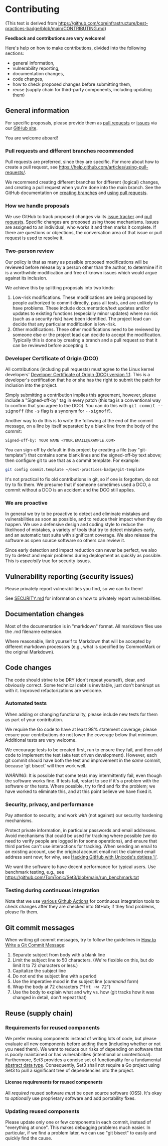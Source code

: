 # Contributing

(This text is derived from https://github.com/coreinfrastructure/best-practices-badge/blob/main/CONTRIBUTING.md) 

**Feedback and contributions are very welcome!**

Here's help on how to make contributions, divided into the following sections:

* general information,
* vulnerability reporting,
* documentation changes,
* code changes,
* how to check proposed changes before submitting them,
* reuse (supply chain for third-party components, including updating them)

## General information

For specific proposals, please provide them as
[pull requests](https://github.com/TomTonic/Set3/pulls)
or
[issues](https://github.com/TomTonic/Set3/issues)
via our
[GitHub site](https://github.com/coreinfrastructure/best-practices-badge).

You are welcome aboard!

### Pull requests and different branches recommended

Pull requests are preferred, since they are specific.
For more about how to create a pull request, see
<https://help.github.com/articles/using-pull-requests/>.

We recommend creating different branches for different (logical)
changes, and creating a pull request when you're done into the main branch.
See the GitHub documentation on
[creating branches](https://help.github.com/articles/creating-and-deleting-branches-within-your-repository/)
and
[using pull requests](https://help.github.com/articles/using-pull-requests/).

### How we handle proposals

We use GitHub to track proposed changes via its
[issue tracker](https://github.com/TomTonic/Set3/issues) and
[pull requests](https://github.com/TomTonic/Set3/pulls).
Specific changes are proposed using those mechanisms.
Issues are assigned to an individual, who works it and then marks it complete.
If there are questions or objections, the conversation area of that
issue or pull request is used to resolve it.

### Two-person review

Our policy is that as many as possible proposed modifications will be reviewed
before release by a person other than the author,
to determine if it is a worthwhile modification and free of known issues
which would argue against its inclusion.

We achieve this by splitting proposals into two kinds:

1. Low-risk modifications.  These modifications are being proposed by
   people authorized to commit directly, pass all tests, and are unlikely
   to have problems.  These include documentation/text updates and/or updates
   to existing functions (especially minor updates) where no risk (such as a security risk)
   have been identified.  The project lead can decide that any particular
   modification is low-risk.
2. Other modifications.  These other modifications need to be
   reviewed by someone else or the project lead can decide to accept
   the modification.  Typically this is done by creating a branch and a
   pull request so that it can be reviewed before accepting it.

### Developer Certificate of Origin (DCO)

All contributions (including pull requests) must agree to
the Linux kernel developers'
[Developer Certificate of Origin (DCO) version 1.1](https://developercertificate.org).
This is a developer's certification that he or she has the right to
submit the patch for inclusion into the project.

Simply submitting a contribution implies this agreement, however,
please include a "Signed-off-by" tag in every patch
(this tag is a conventional way to confirm that you agree to the DCO).
You can do this with <tt>git commit --signoff</tt> (the <tt>-s</tt> flag
is a synonym for <tt>--signoff</tt>).

Another way to do this is to write the following at the end of the commit
message, on a line by itself separated by a blank line from the body of
the commit:

````
Signed-off-by: YOUR NAME <YOUR.EMAIL@EXAMPLE.COM>
````

You can sign-off by default in this project by creating a file
(say "git-template") that contains
some blank lines and the signed-off-by text above;
then configure git to use that as a commit template.  For example:

````sh
git config commit.template ~/best-practices-badge/git-template
````

It's not practical to fix old contributions in git, so if one is forgotten,
do not try to fix them.  We presume that if someone sometimes used a DCO,
a commit without a DCO is an accident and the DCO still applies.

### We are proactive

In general we try to be proactive to detect and eliminate
mistakes and vulnerabilities as soon as possible,
and to reduce their impact when they do happen.
We use a defensive design and coding style to reduce the likelihood of mistakes,
a variety of tools that try to detect mistakes early,
and an automatic test suite with significant coverage.
We also release the software as open source software so others can review it.

Since early detection and impact reduction can never be perfect, we also try to
detect and repair problems during deployment as quickly as possible.
This is *especially* true for security issues.

## <span id="how_to_report_vulnerabilities">Vulnerability reporting (security issues)</a>

Please privately report vulnerabilities you find, so we can fix them!

See [SECURITY.md](./SECURITY.md) for information on how to privately report vulnerabilities.

## Documentation changes

Most of the documentation is in "markdown" format.
All markdown files use the .md filename extension.

Where reasonable, limit yourself to Markdown
that will be accepted by different markdown processors
(e.g., what is specified by CommonMark or the original Markdown).

## Code changes

The code should strive to be DRY (don't repeat yourself),
clear, and obviously correct.
Some technical debt is inevitable, just don't bankrupt us with it.
Improved refactorizations are welcome.

### Automated tests

When adding or changing functionality, please include new tests for them as
part of your contribution.

We require the Go code to have at least 98% statement coverage;
please ensure your contributions do not lower the coverage below that minimum.
Additional tests are very welcome.

We encourage tests to be created first, run to ensure they fail, and
then add code to implement the test (aka test driven development).
However, each git commit should have both
the test and improvement in the *same* commit,
because 'git bisect' will then work well.

*WARNING*: It is possible that some tests may intermittently fail, even though
the software works fine.
If tests fail, restart to see if it's a problem with the software
or the tests.
Where possible, try to find and fix the problem; we have worked to
eliminate this, and at this point believe we have fixed it.

### Security, privacy, and performance

Pay attention to security, and work *with* (not against) our
security hardening mechanisms.

Protect private information, in particular passwords and email addresses.
Avoid mechanisms that could be used for tracking where possible
(we do need to verify people are logged in for some operations),
and ensure that third parties can't use interactions for tracking.
When sending an email to an existing account, use the original account
email not the claimed email address sent now; for why, see
[Hacking GitHub with Unicode's dotless 'i'](https://eng.getwisdom.io/hacking-github-with-unicode-dotless-i/).

We want the software to have decent performance for typical users.
Use benchmark testing, e.g., see https://github.com/TomTonic/Set3/blob/main/run_benchmark.txt

### Testing during continuous integration

Note that we use
[various Github Actions](https://github.com/TomTonic/Set3/actions)
for continuous integration tools to check changes
after they are checked into GitHub; if they find problems, please fix them.

## Git commit messages

When writing git commit messages, try to follow the guidelines in
[How to Write a Git Commit Message](https://chris.beams.io/posts/git-commit/):

1.  Separate subject from body with a blank line
2.  Limit the subject line to 50 characters.
    (We're flexible on this, but *do* limit it to 72 characters or less.)
3.  Capitalize the subject line
4.  Do not end the subject line with a period
5.  Use the imperative mood in the subject line (*command* form)
6.  Wrap the body at 72 characters ("<tt>fmt -w 72</tt>")
7.  Use the body to explain what and why vs. how
    (git tracks how it was changed in detail, don't repeat that)

## Reuse (supply chain)

### Requirements for reused components

We prefer reusing components instead of writing lots of code,
but please evaluate all new components before adding them
(including whether or not you need them).
We want to reduce our risks of depending on software that is poorly
maintained or has vulnerabilities (intentional or unintentional).
Furthermore, Set3 provides a concise set of functionality for a
fundamental [abstract data type](https://en.wikipedia.org/wiki/Abstract_data_type).
Consequently, Set3 shall not require a Go project using Set3 to pull a significant
tree of dependencies into the project.

#### License requirements for reused components

All *required* reused software *must* be open source software (OSS).
It's okay to *optionally* use proprietary software and add
portability fixes.

### Updating reused components

Please update only one or few components in each commit, instead of
"everything at once".  This makes debugging problems much easier.
In particular, if we find a problem later, we can
use "git bisect" to easily and quickly find the cause.

